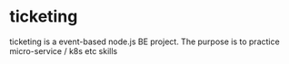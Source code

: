 # ticketing 

ticketing is a event-based node.js BE project. The purpose is to practice micro-service / k8s etc skills